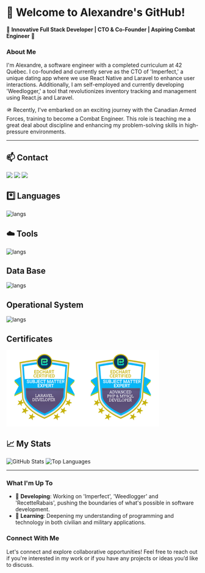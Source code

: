 # 👋 Welcome to Alexandre's GitHub!

🌟 **Innovative Full Stack Developer | CTO & Co-Founder | Aspiring Combat Engineer** 🌟

### About Me
I'm Alexandre, a software engineer with a completed curriculum at 42 Québec. I co-founded and currently serve as the CTO of 'Imperfect,' a unique dating app where we use React Native and Laravel to enhance user interactions. Additionally, I am self-employed and currently developing 'Weedlogger,' a tool that revolutionizes inventory tracking and management using React.js and Laravel.

🪖 Recently, I've embarked on an exciting journey with the Canadian Armed Forces, training to become a Combat Engineer. This role is teaching me a great deal about discipline and enhancing my problem-solving skills in high-pressure environments.

---

## 📫 Contact

<div align="left" style="display:inline_block"> 
  <a href="https://x.com/technoSaas" target="_blank"><img src="https://img.shields.io/twitter/follow/:technoSaas" target="_blank"></a> 
  <a href="https://www.linkedin.com/in/alexandre-couture-53741a277/" target="_blank"><img src="https://img.shields.io/badge/LinkedIn-0077B5?style=for-the-badge&logo=linkedin&logoColor=white" target="_blank"></a> 
  <a href = "mailto:alexcouture5@hotmail.com"><img src="https://img.shields.io/badge/Gmail-D14836?style=for-the-badge&logo=gmail&logoColor=white" target="_blank"></a>
</div>

## 

## *️⃣ Languages
![langs](https://skillicons.dev/icons?i=c,cpp,php,python,typescript,html,css,javascript,java&perline=)

## ☁️ Tools
![langs](https://skillicons.dev/icons?i=git,github,docker,nginx,bash,vim,vscode,cmake,digitalocean&perline=)

## Data Base
![langs](https://skillicons.dev/icons?i=mysql&perline=)

## Operational System
![langs](https://skillicons.dev/icons?i=linux,apple&perline=)

## Certificates
<div style="display:flex;">
<img src="https://github.com/demenciel/demenciel/blob/f0177af0193343f94e6ac36f6cba6631b2ececa6/laravel-certification-free-test_16964043991696404399(1).png" width="200">
<img src="https://github.com/demenciel/demenciel/blob/f0177af0193343f94e6ac36f6cba6631b2ececa6/php_certification_online_free_exam_16164534201616453420.png" width="200">
</div>

## 📈 My Stats
![GitHub Stats](https://github-readme-stats.vercel.app/api?username=demenciel&show_icons=true&theme=dark)
![Top Languages](https://github-readme-stats.vercel.app/api/top-langs/?username=demenciel&layout=compact&theme=dark)

---

### What I'm Up To
- 💼 **Developing**: Working on 'Imperfect', 'Weedlogger' and 'RecetteRabais', pushing the boundaries of what's possible in software development.
- 🌱 **Learning**: Deepening my understanding of programming and technology in both civilian and military applications.

### Connect With Me
Let's connect and explore collaborative opportunities! Feel free to reach out if you're interested in my work or if you have any projects or ideas you’d like to discuss.

<!---
demenciel/demenciel is a ✨ special ✨ repository because its `README.md` (this file) appears on your GitHub profile.
You can click the Preview link to take a look at your changes.
--->
